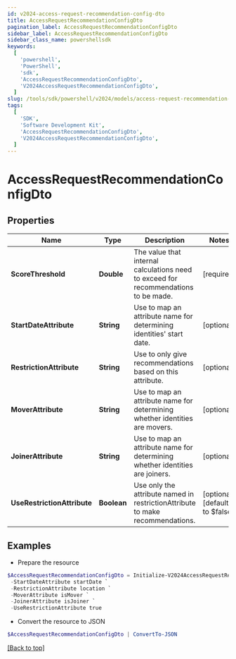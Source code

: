 ```yaml
---
id: v2024-access-request-recommendation-config-dto
title: AccessRequestRecommendationConfigDto
pagination_label: AccessRequestRecommendationConfigDto
sidebar_label: AccessRequestRecommendationConfigDto
sidebar_class_name: powershellsdk
keywords:
  [
    'powershell',
    'PowerShell',
    'sdk',
    'AccessRequestRecommendationConfigDto',
    'V2024AccessRequestRecommendationConfigDto',
  ]
slug: /tools/sdk/powershell/v2024/models/access-request-recommendation-config-dto
tags:
  [
    'SDK',
    'Software Development Kit',
    'AccessRequestRecommendationConfigDto',
    'V2024AccessRequestRecommendationConfigDto',
  ]
---
```


# AccessRequestRecommendationConfigDto

## Properties

| Name | Type | Description | Notes |
| --- | --- | --- | --- |
| **ScoreThreshold** | **Double** | The value that internal calculations need to exceed for recommendations to be made. | [required] |
| **StartDateAttribute** | **String** | Use to map an attribute name for determining identities' start date. | [optional] |
| **RestrictionAttribute** | **String** | Use to only give recommendations based on this attribute. | [optional] |
| **MoverAttribute** | **String** | Use to map an attribute name for determining whether identities are movers. | [optional] |
| **JoinerAttribute** | **String** | Use to map an attribute name for determining whether identities are joiners. | [optional] |
| **UseRestrictionAttribute** | **Boolean** | Use only the attribute named in restrictionAttribute to make recommendations. | [optional] [default to $false] |

## Examples

- Prepare the resource

```powershell
$AccessRequestRecommendationConfigDto = Initialize-V2024AccessRequestRecommendationConfigDto  -ScoreThreshold 0.5 `
 -StartDateAttribute startDate `
 -RestrictionAttribute location `
 -MoverAttribute isMover `
 -JoinerAttribute isJoiner `
 -UseRestrictionAttribute true
```

- Convert the resource to JSON

```powershell
$AccessRequestRecommendationConfigDto | ConvertTo-JSON
```

[[Back to top]](#)
